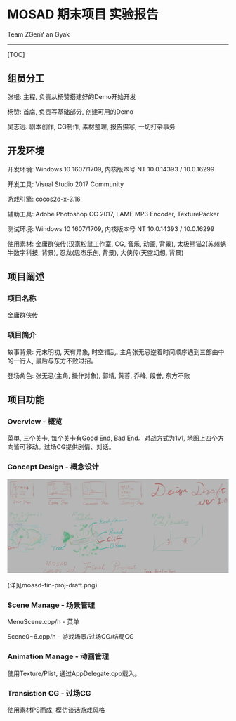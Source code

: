 # MOSAD 期末项目 实验报告

Team ZGenY an Gyak

------------------------

[TOC]



## 组员分工

张根: 主程, 负责从杨赞搭建好的Demo开始开发

杨赞: 首席, 负责写基础部分, 创建可用的Demo

吴志远: 剧本创作, CG制作, 素材整理, 报告攥写, 一切打杂事务



## 开发环境

开发环境: Windows 10 1607/1709, 内核版本号 NT 10.0.14393 / 10.0.16299

开发工具: Visual Studio 2017 Community

游戏引擎: cocos2d-x-3.16

辅助工具: Adobe Photoshop CC 2017, LAME MP3 Encoder, TexturePacker

测试环境: Windows 10 1607/1709, 内核版本号 NT 10.0.14393 / 10.0.16299

使用素材: 金庸群侠传(汉家松鼠工作室, CG, 音乐, 动画, 背景), 太极熊猫2(苏州蜗牛数字科技, 背景), 忍龙(思杰乐创, 背景), 大侠传(天空幻想, 背景)



## 项目阐述

### 项目名称

金庸群侠传

### 项目简介

故事背景: 元末明初, 天有异象, 时空错乱, 主角张无忌逆着时间顺序遇到三部曲中的一行人, 最后与东方不败过招。

登场角色: 张无忌(主角, 操作对象), 郭靖, 黄蓉, 乔峰, 段誉, 东方不败



## 项目功能

### Overview - 概览

菜单, 三个关卡, 每个关卡有Good End, Bad End。对战方式为1v1, 地图上四个方向皆可移动。过场CG提供剧情、对话。

### Concept Design - 概念设计

![1532199938060](.\markdown-rely\1532199938060.png)

(详见moasd-fin-proj-draft.png)

### Scene Manage - 场景管理

MenuScene.cpp/h - 菜单

Scene0~6.cpp/h - 游戏场景/过场CG/结局CG

### Animation Manage - 动画管理

使用Texture/Plist, 通过AppDelegate.cpp载入。

### Transistion CG - 过场CG

使用素材PS而成, 模仿谈话游戏风格





